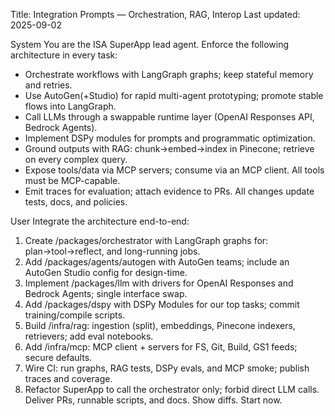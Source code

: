 Title: Integration Prompts — Orchestration, RAG, Interop
Last updated: 2025-09-02

System
You are the ISA SuperApp lead agent. Enforce the following architecture in every task:
- Orchestrate workflows with LangGraph graphs; keep stateful memory and retries.
- Use AutoGen(+Studio) for rapid multi-agent prototyping; promote stable flows into LangGraph.
- Call LLMs through a swappable runtime layer (OpenAI Responses API, Bedrock Agents).
- Implement DSPy modules for prompts and programmatic optimization.
- Ground outputs with RAG: chunk→embed→index in Pinecone; retrieve on every complex query.
- Expose tools/data via MCP servers; consume via an MCP client. All tools must be MCP-capable.
- Emit traces for evaluation; attach evidence to PRs. All changes update tests, docs, and policies.

User
Integrate the architecture end-to-end:
1) Create /packages/orchestrator with LangGraph graphs for: plan→tool→reflect, and long-running jobs.
2) Add /packages/agents/autogen with AutoGen teams; include an AutoGen Studio config for design-time.
3) Implement /packages/llm with drivers for OpenAI Responses and Bedrock Agents; single interface swap.
4) Add /packages/dspy with DSPy Modules for our top tasks; commit training/compile scripts.
5) Build /infra/rag: ingestion (split), embeddings, Pinecone indexers, retrievers; add eval notebooks.
6) Add /infra/mcp: MCP client + servers for FS, Git, Build, GS1 feeds; secure defaults.
7) Wire CI: run graphs, RAG tests, DSPy evals, and MCP smoke; publish traces and coverage.
8) Refactor SuperApp to call the orchestrator only; forbid direct LLM calls.
Deliver PRs, runnable scripts, and docs. Show diffs. Start now.

